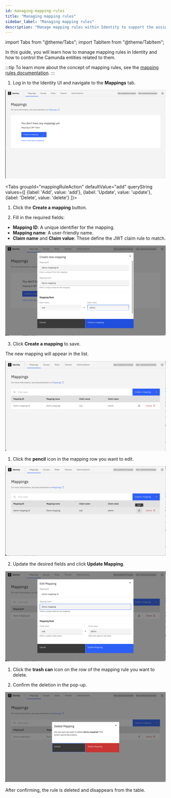 ```yaml
---
id: managing-mapping-rules
title: "Managing mapping rules"
sidebar_label: "Managing mapping rules"
description: "Manage mapping rules within Identity to support the assigning of Camunda entities to your users."
---
```


import Tabs from "@theme/Tabs";
import TabItem from "@theme/TabItem";

In this guide, you will learn how to manage mapping rules in Identity and how to control the Camunda entities related to them.

:::tip
To learn more about the concept of mapping rules, see the [mapping rules documentation](../../../concepts/mapping-rules.md).
:::

1. Log in to the Identity UI and navigate to the **Mappings** tab.

![mapping-rule-management-tab](../img/mapping-rule-management-tab.png)

<Tabs groupId="mappingRuleAction" defaultValue="add" queryString values={[
{label: 'Add', value: 'add'},
{label: 'Update', value: 'update'},
{label: 'Delete', value: 'delete'}
]}>

<TabItem value="add">

1. Click the **Create a mapping** button.

2. Fill in the required fields:

- **Mapping ID**: A unique identifier for the mapping.
- **Mapping name**: A user-friendly name.
- **Claim name** and **Claim value**: These define the JWT claim rule to match.

![mapping-rule-add-mapping-modal](../img/mapping-rule-add-mapping-modal.png)

3. Click **Create a mapping** to save.

The new mapping will appear in the list.

![mapping-rule-refreshed-table](../img/mapping-rule-refreshed-table.png)

</TabItem>

<TabItem value="update">

1. Click the **pencil** icon in the mapping row you want to edit.

![mapping-rule-edit-icon](../img/mapping-rule-edit-icon.png)

2. Update the desired fields and click **Update Mapping**.

![mapping-rule-edit-modal](../img/mapping-rule-edit-modal.png)

</TabItem>

<TabItem value="delete">

1. Click the **trash can** icon on the row of the mapping rule you want to delete.

2. Confirm the deletion in the pop-up.

![mapping-rule-delete-modal](../img/mapping-rule-delete-modal.png)

After confirming, the rule is deleted and disappears from the table.

</TabItem>

</Tabs>
